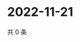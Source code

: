 # 2022-11-21

共 0 条

<!-- BEGIN WEIBO -->
<!-- 最后更新时间 Mon Nov 21 2022 18:18:03 GMT+0800 (China Standard Time) -->

<!-- END WEIBO -->

